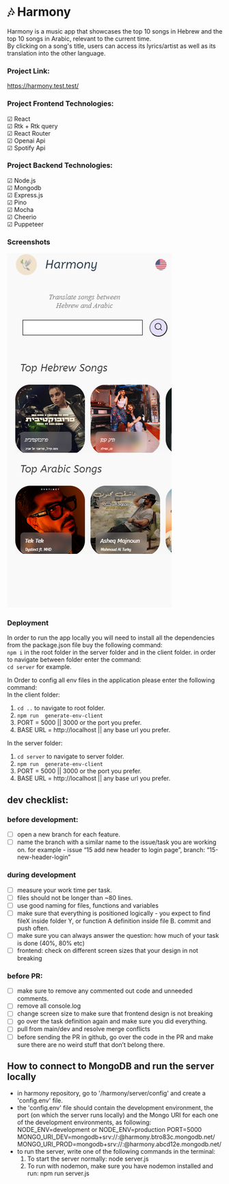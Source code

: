 # 🎶 Harmony

Harmony is a music app that showcases the top 10 songs in Hebrew and the top 10 songs in Arabic, relevant to the current time.<br>
By clicking on a song's title, users can access its lyrics/artist as well as its translation into the other language.

### Project Link:

https://harmony.test.test/

### Project Frontend Technologies:

☑ React<br>
☑ Rtk + Rtk query<br>
☑ React Router<br>
☑ Openai Api<br>
☑ Spotify Api<br>

### Project Backend Technologies:

☑ Node.js<br>
☑ Mongodb<br>
☑ Express.js<br>
☑ Pino<br>
☑ Mocha<br>
☑ Cheerio<br>
☑ Puppeteer<br>

### Screenshots

![Alt text](/client/src/assets/harmonySH.png)

### Deployment

In order to run the app locally you will need to install all the dependencies from the package.json file buy the following command:<br>
`npm i` in the root folder in the server folder and in the client folder.
in order to navigate between folder enter the command:<br>
`cd server` for example.

In Order to config all env files in the application please enter the following command:<br>
In the client folder:<br>

1. `cd ..` to navigate to root folder.<br>
2. `npm run  generate-env-client`
3. PORT = 5000 || 3000 or the port you prefer.
4. BASE URL = http://localhost || any base url you prefer.

In the server folder:<br>

1. `cd server` to navigate to server folder.<br>
2. `npm run  generate-env-client`
3. PORT = 5000 || 3000 or the port you prefer.
4. BASE URL = http://localhost || any base url you prefer.

## dev checklist:

### before development:

- [ ] open a new branch for each feature.
- [ ] name the branch with a similar name to the issue/task you are working on.
      for example - issue “15 add new header to login page”, branch: “15-new-header-login”

### during development

- [ ] measure your work time per task.
- [ ] files should not be longer than ~80 lines.
- [ ] use good naming for files, functions and variables
- [ ] make sure that everything is positioned logically - you expect to find fileX inside folder Y, or function A definition inside file B.
      commit and push often.
- [ ] make sure you can always answer the question: how much of your task is done (40%, 80% etc)
- [ ] frontend: check on different screen sizes that your design in not breaking

### before PR:

- [ ] make sure to remove any commented out code and unneeded comments.
- [ ] remove all console.log
- [ ] change screen size to make sure that frontend design is not breaking
- [ ] go over the task definition again and make sure you did everything.
- [ ] pull from main/dev and resolve merge conflicts
- [ ] before sending the PR in github, go over the code in the PR and make sure there are no weird stuff that don’t belong there.

## How to connect to MongoDB and run the server locally

- in harmony repository, go to '/harmony/server/config' and create a 'config.env' file.
- the 'config.env' file should contain the development environment, the port (on which the server runs locally) and the Mongo URI for each one of the development environments, as following:
  NODE_ENV=development or NODE_ENV=production
  PORT=5000
  MONGO_URI_DEV=mongodb+srv://<your username>:<your password>@harmony.btro83c.mongodb.net/
  MONGO_URI_PROD=mongodb+srv://<your username>:<your password>@harmony.abcd12e.mongodb.net/
- to run the server, write one of the following commands in the terminal:
  1. To start the server normally: node server.js
  2. To run with nodemon, make sure you have nodemon installed and run: npm run server.js
